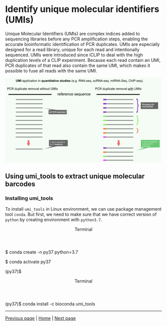 # Identify unique molecular identifiers (UMIs)

Unique Molecular Identifiers (UMIs) are complex indices added to sequencing libraries before any PCR amplification steps, enabling the accurate bioinformatic identification of PCR duplicates. UMIs are especially designed for a read library, unique for each read and intentionally sequenced. UMIs were introduced since iCLIP to deal with the high duplication levels of a CLIP experiment. Because each read contain an UMI, PCR duplicates of that read also contain the same UMI, which makes it possible to fuse all reads with the same UMI.

![UMIs](https://raw.githubusercontent.com/katarinagresova/DSIB01_2021/gh-pages/assets/img/umis.png)

## Using umi_tools to extract unique molecular barcodes



### Installing umi_tools

To install `umi_tools` in Linux environment, we can use package management tool `conda`. But first, we need to make sure that we have correct version of `python` by creating environment with `python3.7`.

<div class="console">
  <header>
    <p>Terminal</p>
  </header>
  <div class="consolebody">
    <p>$ conda create -n py37 python=3.7</p>
    <p>$ conda activate py37</p>
    <p>(py37)$</p>
  </div>
</div>

<div class="console">
  <header>
    <p>Terminal</p>
  </header>
  <div class="consolebody">
    <p>(py37)$ conda install -c bioconda umi_tools</p>
  </div>
</div>

---

[Previous page](https://katarinagresova.github.io/DSIB01_2021/preprocessing/quality.html) | [Home](https://katarinagresova.github.io/DSIB01_2021/preprocessing/) | [Next page](https://katarinagresova.github.io/DSIB01_2021/preprocessing/demultiplex.html)
